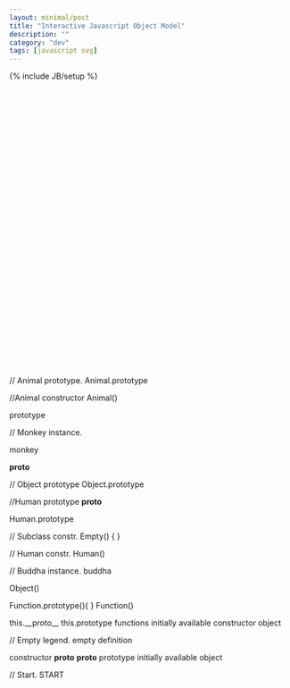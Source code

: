 ```yaml
---
layout: minimal/post
title: "Interactive Javascript Object Model"
description: ""
category: "dev"
tags: [javascript svg]
---
```

{% include JB/setup %}

<svg version="1.1" id="Layer_1" height="700px" xmlns="http://www.w3.org/2000/svg" xmlns:xlink="http://www.w3.org/1999/xlink" x="0px" y="0px"
	 viewBox="0 0 1119 1109" enable-background="new 0 0 1119 1109" xml:space="preserve">

<filter id="dropShadow">
    <feGaussianBlur in="SourceAlpha" stdDeviation="1" />
    <feOffset dx="0" dy="0" />
    <feMerge>
        <feMergeNode />
        <feMergeNode in="SourceGraphic" />
    </feMerge>
</filter>
<line class="svg svg-monkey svg-proto svg-subclass svg-line" fill="none" stroke="#000000" stroke-miterlimit="10" stroke-dasharray="6" x1="1120" y1="565" x2="1120" y2="544"/>

// Animal prototype.
<circle filter="url(#dropShadow)" id="animal_proto" class="svg svg-animal svg-monkey svg-proto svg-subclass svg-shape" fill="#EFE8E7" stroke="#7A545F" stroke-miterlimit="10" cx="491.3" cy="481.3" r="41.8"/>
<text id="animal_proto_label" class="svg svg-animal svg-monkey svg-proto svg-subclass svg-text" transform="matrix(1 0 0 1 471.2739 477.1768)"><tspan x="0" y="0" font-family="'MyriadPro-Regular'" font-size="13.5518">Animal</tspan><tspan x="-9.8" y="16.3" font-family="'MyriadPro-Regular'" font-size="13.5518">.prototype</tspan></text>

//Animal constructor
<line class="svg svg-animal svg-monkey svg-proto svg-subclass svg-line" fill="none" stroke="#000000" stroke-miterlimit="10" x1="585.4" y1="575.4" x2="533.1" y2="523.1"/>
<polygon filter="url(#dropShadow)" id="animal_constr" class="start-view svg svg-animal svg-monkey svg-proto svg-subclass svg-shape" fill="#D8E1E5" stroke="#000000" stroke-miterlimit="10" points="589,638.2 564.5,613.7 564.5,579 589,554.5 623.6,554.5 
	648.1,579 648.1,613.7 623.6,638.2 "/>
<text id="animal_constr_label" class="svg svg-animal svg-monkey svg-proto svg-subclass svg-text" transform="matrix(1 0 0 1 582.4629 600.3252)" font-family="'MyriadPro-Regular'" font-size="13.5518">Animal()</text>

<circle class="svg svg-animal svg-monkey svg-proto svg-subclass svg-shape" fill="#090405" stroke="#000000" stroke-miterlimit="10" cx="533.1" cy="523.1" r="4.1"/>
<text id="animal_prototype_label" class="svg svg-animal svg-monkey svg-proto svg-subclass svg-text" transform="matrix(1 0 0 1 564.4531 533.5938)" fill="#6D6E71" font-family="'MyriadPro-Regular'" font-size="13.9371">prototype</text>


// Monkey instance.
<line class="svg svg-monkey svg-proto svg-subclass svg-line" fill="none" stroke="#000000" stroke-miterlimit="10" stroke-dasharray="6" x1="459.9" y1="596.3" x2="491.3" y2="565"/>
<line class="svg svg-monkey svg-proto svg-subclass svg-line" fill="none" stroke="#000000" stroke-miterlimit="10" stroke-dasharray="6" x1="344.9" y1="617.2" x2="365.8" y2="596.3"/>
<line class="svg svg-monkey svg-proto svg-subclass svg-line" fill="none" stroke="#000000" stroke-miterlimit="10" stroke-dasharray="6" x1="365.8" y1="596.3" x2="459.9" y2="596.3"/>
<line class="svg svg-monkey svg-proto svg-subclass svg-line" fill="none" stroke="#000000" stroke-miterlimit="10" stroke-dasharray="6" x1="491.3" y1="565" x2="491.3" y2="544"/>
<polygon class="svg svg-monkey svg-proto svg-subclass svg-line" fill="#0D0B0B" stroke="#000000" stroke-miterlimit="10" points="491.3,539.8 486.9,548.3 495.6,548.3 "/>

<circle filter="url(#dropShadow)" id="monkey_inst" class="svg svg-monkey svg-proto svg-subclass svg-shape" fill="#EFE8E7" stroke="#7A545F" stroke-miterlimit="10" cx="324" cy="648.6" r="41.8"/>
<text id="monkey_label" class="svg svg-monkey svg-proto svg-subclass svg-text" transform="matrix(1 0 0 1 301.1421 652.5527)" font-family="'MyriadPro-Regular'" font-size="13.5518">monkey</text>

<text class="svg svg-monkey svg-proto svg-subclass svg-text" transform="matrix(1 0 0 1 367.0688 617.2514)" fill="#6D6E71" font-family="'MyriadPro-Regular'" font-size="13.9371">__proto__</text>


// Object prototype
<circle filter="url(#dropShadow)" class="svg svg-proto svg-shape" fill="#DCEED9" stroke="#000000" stroke-miterlimit="10" cx="658.5" cy="42.3" r="41.8"/>
<text class="svg svg-proto svg-text" transform="matrix(1 0 0 1 639.6846 38.1577)"><tspan x="0" y="0" font-family="'MyriadPro-Regular'" font-size="13.5518">Object</tspan><tspan x="-11" y="16.3" font-family="'MyriadPro-Regular'" font-size="13.5518">.prototype</tspan></text>

<line class="svg svg-proto svg-line" fill="none" stroke="#000000" stroke-miterlimit="10" stroke-dasharray="6" x1="658.5" y1="397.7" x2="658.5" y2="105"/>
<line class="svg svg-proto svg-line" fill="none" stroke="#000000" stroke-miterlimit="10" stroke-dasharray="6" x1="522.6" y1="450" x2="543.5" y2="429.1"/>
<line class="svg svg-proto svg-line" fill="none" stroke="#000000" stroke-miterlimit="10" stroke-dasharray="6" x1="627.2" y1="429.1" x2="658.5" y2="397.7"/>
<line class="svg svg-proto svg-line" fill="none" stroke="#000000" stroke-miterlimit="10" stroke-dasharray="6" x1="543.5" y1="429.1" x2="627.2" y2="429.1"/>
<polygon class="svg svg-proto svg-shape" fill="#0D0B0B" stroke="#000000" stroke-miterlimit="10" points="658.5,100.7 654.1,109.3 662.8,109.3 "/>


//Human prototype
<line class="svg svg-proto svg-subclass svg-line" fill="none" stroke="#000000" stroke-miterlimit="10" stroke-dasharray="6" x1="344.9" y1="742.7" x2="365.8" y2="721.7"/>
<line class="svg svg-proto svg-subclass svg-line" fill="none" stroke="#000000" stroke-miterlimit="10" stroke-dasharray="6" x1="365.8" y1="721.7" x2="459.9" y2="721.7"/>
<line class="svg svg-proto svg-subclass svg-line" fill="none" stroke="#000000" stroke-miterlimit="10" stroke-dasharray="6" x1="459.9" y1="721.7" x2="491.3" y2="690.4"/>
<line class="svg svg-proto svg-subclass svg-line" fill="none" stroke="#000000" stroke-miterlimit="10" stroke-dasharray="6" x1="491.3" y1="690.4" x2="491.3" y2="569"/>
<text class="svg svg-proto svg-subclass svg-text" transform="matrix(1 0 0 1 367.0688 742.6514)" fill="#6D6E71" font-family="'MyriadPro-Regular'" font-size="13.9371">__proto__</text>

<circle filter="url(#dropShadow)" id="human_proto" class="svg svg-proto svg-subclass svg-shape" fill="#EFE8E7" stroke="#7A545F" stroke-miterlimit="10" cx="324" cy="774" r="41.8"/>
<text id="human_proto_label" class="svg svg-proto svg-subclass svg-text" transform="matrix(1 0 0 1 303.209 769.8555)"><tspan x="0" y="0" font-family="'MyriadPro-Regular'" font-size="13.5518">Human</tspan><tspan x="-9" y="16.3" font-family="'MyriadPro-Regular'" font-size="13.5518">.prototype</tspan></text>


<path class="svg svg-line" id="SVGID_x5F_1_x5F_" fill="none" d="M480.8,889l334.5,0.1"/>

// Subclass constr.
<line class="svg svg-subclass svg-line" fill="none" stroke="#000000" stroke-miterlimit="10" x1="533.1" y1="648.6" x2="533.1" y2="565"/>
<line class="svg svg-subclass svg-line" fill="none" stroke="#000000" stroke-miterlimit="10" x1="533.1" y1="648.6" x2="585.4" y2="700.8"/>
<line class="svg svg-subclass svg-line" fill="none" stroke="#000000" stroke-miterlimit="10" x1="533.1" y1="565" x2="554" y2="544"/>
<polygon class="svg svg-subclass svg-line" fill="#D8E1E5" stroke="#000000" stroke-miterlimit="10" stroke-dasharray="6" points="589,763.6 564.5,739 564.5,704.4 
	589,679.9 623.6,679.9 648.1,704.4 648.1,739 623.6,763.6 "/>
<text class="svg svg-subclass svg-line" transform="matrix(1 0 0 1 577.2217 725.799)" font-family="'MyriadPro-Regular'" font-size="13.9371">Empty() { }</text>


// Human constr.
<line class="svg svg-proto svg-subclass svg-line" fill="none" stroke="#000000" stroke-miterlimit="10" x1="365.8" y1="815.8" x2="418.1" y2="868.2"/>
<circle class="svg svg-proto svg-subclass svg-line" fill="#090405" stroke="#000000" stroke-miterlimit="10" cx="365.8" cy="815.8" r="4.1"/>
<polygon filter="url(#dropShadow)" id="human_constr" class="svg svg-proto svg-subclass svg-shape" fill="#D8E1E5" stroke="#000000" stroke-miterlimit="10" points="423.6,930.9 399.1,906.4 399.1,871.7 423.6,847.2 
	458.3,847.2 482.8,871.7 482.8,906.4 458.3,930.9 "/>
<text class="svg svg-proto svg-subclass svg-line" transform="matrix(1 0 0 1 416.2822 893.0039)" font-family="'MyriadPro-Regular'" font-size="13.5518">Human()</text>

// Buddha instance.
<line class="svg svg-line svg-subclass" fill="none" stroke="#000000" stroke-miterlimit="10" stroke-dasharray="6" x1="209.1" y1="889" x2="292.7" y2="889"/>
<line class="svg svg-line svg-subclass" fill="none" stroke="#000000" stroke-miterlimit="10" stroke-dasharray="6" x1="324" y1="857.6" x2="324" y2="836.7"/>
<line class="svg svg-subclass svg-line" fill="none" stroke="#000000" stroke-miterlimit="10" stroke-dasharray="6" x1="292.7" y1="889" x2="324" y2="857.6"/>
<line class="svg svg-subclass svg-line" fill="none" stroke="#000000" stroke-miterlimit="10" stroke-dasharray="6" x1="209.1" y1="889" x2="188.2" y2="909.9"/>
<polygon class="svg svg-subclass svg-line" fill="#0D0B0B" stroke="#000000" stroke-miterlimit="10" points="324,832.4 319.7,841 328.4,841 "/>
<circle filter="url(#dropShadow)" id="budha" class="svg svg-subclass svg-shape" fill="#EFE8E7" stroke="#000000" stroke-miterlimit="10" cx="156.8" cy="941.3" r="41.8"/>
<text class="svg svg-text svg-subclass" transform="matrix(1 0 0 1 134.3555 945.2324)" font-family="'MyriadPro-Regular'" font-size="13.5518">buddha</text>



<line class="svg svg-line" fill="none" stroke="#000000" stroke-miterlimit="10" x1="763.1" y1="460.4" x2="731.7" y2="429.1"/>
<line class="svg svg-line" fill="none" stroke="#000000" stroke-miterlimit="10" stroke-dasharray="6" x1="909.4" y1="679.9" x2="909.4" y2="355.9"/>
<line class="svg svg-line" fill="none" stroke="#000000" stroke-miterlimit="10" x1="951.2" y1="335" x2="1066.2" y2="460.4"/>
<line class="svg svg-line" fill="none" stroke="#000000" stroke-miterlimit="10" stroke-dasharray="6" x1="1013.9" y1="429.1" x2="1045.3" y2="460.4"/>
<polygon filter="url(#dropShadow)" class="svg svg-shape" fill="#DCEED9" stroke="#000000" stroke-miterlimit="10" points="1059.3,523.1 1034.8,498.6 1034.8,464 1059.3,439.4 
	1094,439.4 1118.5,464 1118.5,498.6 1094,523.1 "/>

<!--<circle filter="url(#dropShadow)" id="snowden" class="svg svg-shape" fill="#EFE8E7" stroke="#000000" stroke-miterlimit="10" cx="156.8" cy="1066.7" r="41.8"/>
<text class="svg svg-text" transform="matrix(1 0 0 1 130.7798 1070.666)" font-family="'MyriadPro-Regular'" font-size="13.5518">snowden</text>
<line class="svg svg-line" fill="none" stroke="#000000" stroke-miterlimit="10" stroke-dasharray="6" x1="209.1" y1="1014.4" x2="292.7" y2="1014.4"/>
<path class="svg svg-line" fill="none" stroke="#000000" stroke-miterlimit="10" stroke-dasharray="6" d="M324,941.3"/>
-->
<polygon filter="url(#dropShadow)" class="svg svg-shape" fill="#DCEED9" stroke="#000000" stroke-miterlimit="10" points="766.6,523.1 742.1,498.6 742.1,464 766.6,439.4 
	801.3,439.4 825.8,464 825.8,498.6 801.3,523.1 "/>
<text class="svg svg-line" transform="matrix(1 0 0 1 761.1455 485.2715)" font-family="'MyriadPro-Regular'" font-size="13.5518">Object()</text>



<polygon class="svg svg-line" fill="#DCEED9" stroke="#000000" stroke-miterlimit="10" stroke-dasharray="6" points="892.1,335 867.6,310.5 867.6,275.8 
	892.1,251.3 926.8,251.3 951.3,275.8 951.3,310.5 926.8,335 "/>
<text class="svg svg-line" transform="matrix(1 0 0 1 884.2939 288.9893)"><tspan x="0" y="0" font-family="'MyriadPro-Regular'" font-size="13.5518">Function</tspan><tspan x="-13.8" y="16.3" font-family="'MyriadPro-Regular'" font-size="13.5518">.prototype(){ }</tspan></text>
<text class="svg svg-line" transform="matrix(1 0 0 1 1047.8398 485.2715)" font-family="'MyriadPro-Regular'" font-size="13.5518">Function()</text>
<line class="svg svg-line" fill="none" stroke="#000000" stroke-miterlimit="10" x1="397.2" y1="889" x2="397.2" y2="889"/>
<line class="svg svg-line" fill="none" stroke="#000000" stroke-miterlimit="10" stroke-dasharray="6" x1="867.6" y1="596.3" x2="648.1" y2="596.3"/>
<line class="svg svg-line" fill="none" stroke="#000000" stroke-miterlimit="10" stroke-dasharray="6" x1="867.6" y1="596.3" x2="909.4" y2="554.5"/>
<text class="svg svg-line"><textPath  xlink:href="#SVGID_x5F_1_x5F_" startOffset="7.300000e-02%">
</textPath>
</text>
<line class="svg svg-line" fill="none" stroke="#000000" stroke-miterlimit="10" stroke-dasharray="6" x1="700.3" y1="889" x2="888.5" y2="700.8"/>
<line class="svg svg-line" fill="none" stroke="#000000" stroke-miterlimit="10" stroke-dasharray="6" x1="1013.9" y1="429.1" x2="940.8" y2="429.1"/>
<line class="svg svg-line" fill="none" stroke="#000000" stroke-miterlimit="10" stroke-dasharray="6" x1="940.8" y1="429.1" x2="909.3" y2="397.7"/>
<line class="svg svg-line" fill="none" stroke="#000000" stroke-miterlimit="10" stroke-dasharray="6" x1="857.1" y1="240.9" x2="689.9" y2="240.9"/>
<line class="svg svg-line" fill="none" stroke="#000000" stroke-miterlimit="10" stroke-dasharray="6" x1="689.9" y1="240.9" x2="658.5" y2="209.6"/>


<line class="svg svg-line" fill="none" stroke="#000000" stroke-miterlimit="10" stroke-dasharray="6" x1="867.4" y1="721.7" x2="648.1" y2="721.7"/>
<line class="svg svg-line" fill="none" stroke="#000000" stroke-miterlimit="10" stroke-dasharray="6" x1="867.6" y1="721.7" x2="909.3" y2="679.9"/>
<line class="svg svg-line" fill="none" stroke="#000000" stroke-miterlimit="10" stroke-dasharray="6" x1="815.3" y1="449.9" x2="836.2" y2="429.1"/>




<line class="svg svg-line" fill="none" stroke="#000000" stroke-miterlimit="10" stroke-dasharray="6" x1="878" y1="261.8" x2="857.1" y2="240.9"/>
<line class="svg svg-line" fill="none" stroke="#000000" stroke-miterlimit="10" x1="700.3" y1="84.1" x2="731.7" y2="115.5"/>
<line class="svg svg-line" fill="none" stroke="#000000" stroke-miterlimit="10" x1="731.7" y1="115.5" x2="731.7" y2="429.1"/>
<line class="svg svg-line" fill="none" stroke="#000000" stroke-miterlimit="10" stroke-dasharray="6" x1="836.2" y1="429.1" x2="867.6" y2="429.1"/>
<line class="svg svg-line" fill="none" stroke="#000000" stroke-miterlimit="10" stroke-dasharray="6" x1="874.9" y1="429.1" x2="909.3" y2="397.7"/>
<line class="svg svg-line" fill="none" stroke="#000000" stroke-miterlimit="10" x1="376.3" y1="774" x2="376.3" y2="774"/>
<circle class="svg svg-line" fill="#090405" stroke="#000000" stroke-miterlimit="10" cx="700.3" cy="84.1" r="4.1"/>
<circle class="svg svg-line" fill="#090405" stroke="#000000" stroke-miterlimit="10" cx="951.2" cy="335" r="4.1"/>

<polygon class="svg svg-line" fill="#0D0B0B" stroke="#000000" stroke-miterlimit="10" points="909.4,351.6 905,360.2 913.8,360.2 "/>
<text class="svg svg-line" transform="matrix(1 0 0 1 0 78.3154)"><tspan x="0" y="0" fill="#515251" font-family="'MyriadPro-Regular'" font-size="13.9371">this</tspan><tspan x="22.9" y="0" font-family="'MyriadPro-Regular'" font-size="13.9371">.</tspan><tspan x="26.2" y="0" font-family="'MyriadPro-Regular'" font-size="15.0985">__proto__</tspan></text>
<line class="svg svg-line" fill="none" stroke="#000000" stroke-miterlimit="10" x1="210.8" y1="110.2" x2="125.4" y2="110.2"/>
<circle filter="url(#dropShadow)" class="svg svg-line" fill="#090405" stroke="#000000" stroke-miterlimit="10" cx="215.4" cy="110.2" r="4.1"/>
<text class="svg svg-text" transform="matrix(1 0 0 1 0 109.6733)"><tspan x="0" y="0" fill="#515251" font-family="'MyriadPro-Regular'" font-size="13.9371">this</tspan><tspan x="22.9" y="0" font-family="'MyriadPro-Regular'" font-size="13.9371">.</tspan><tspan x="26.2" y="0" font-family="'MyriadPro-Regular'" font-size="15.0985">prototype</tspan></text>
<polygon filter="url(#dropShadow)" class="svg svg-line" fill="#DCEED9" stroke="#000000" stroke-miterlimit="10" points="124.7,201.5 115.5,192.3 115.5,179.3 124.7,170.1 
	137.7,170.1 146.9,179.3 146.9,192.3 137.7,201.5 "/>
<polygon class="svg svg-line" fill="#FFFFFF" stroke="#000000" stroke-miterlimit="10" stroke-dasharray="6" points="124.7,308.3 115.5,299.1 
	115.5,286.1 124.7,276.8 137.7,276.8 146.9,286.1 146.9,299.1 137.7,308.3 "/>
<circle filter="url(#dropShadow)" class="svg svg-line" fill="#DCEED9" stroke="#000000" stroke-miterlimit="10" cx="130.7" cy="376.2" r="15.7"/>
<path class="svg svg-line" fill="none" stroke="#000000" stroke-miterlimit="10" stroke-dasharray="6" d="M133.9,78.9V34.6V78.9z"/>
<polygon class="svg svg-line" fill="#0D0B0B" stroke="#000000" stroke-miterlimit="10" points="133.9,26.1 129.5,34.6 138.2,34.6 "/>
<text class="svg svg-text" transform="matrix(1 0 0 1 31.3584 245.561)" font-family="'MyriadPro-Regular'" font-size="15.0985">functions</text>
<text class="svg svg-text" transform="matrix(1 0 0 1 167.8247 190.9741)" font-family="'MyriadPro-Regular'" font-size="15.0985">initially available constructor</text>
<text class="svg svg-text" transform="matrix(1 0 0 1 167.2456 429.0664)" font-family="'MyriadPro-Regular'" font-size="15.0985">object</text>
<line class="svg svg-line" fill="none" stroke="#000000" stroke-miterlimit="10" stroke-dasharray="6" x1="700.3" y1="889" x2="481" y2="889.1"/>

// Empty legend.
<text class="svg svg-line" transform="matrix(1 0 0 1 167.2451 300.0752)" font-family="'MyriadPro-Regular'" font-size="15.0985">empty definition</text>
<polygon filter="url(#dropShadow)" class="svg svg-line" fill="#D8E1E5" stroke="#000000" stroke-miterlimit="10" points="124.2,256.1 115,246.9 115,233.9 124.2,224.7 137.2,224.7 
	146.4,233.9 146.4,246.9 137.2,256.1 "/>

<text class="svg svg-text" transform="matrix(1 0 0 1 167.2451 245.5615)" font-family="'MyriadPro-Regular'" font-size="15.0985">constructor</text>
<text class="svg svg-text" transform="matrix(1 0 0 1 659.748 742.5791)" fill="#6D6E71" font-family="'MyriadPro-Regular'" font-size="13.9371">__proto__</text>
<text class="svg svg-text" transform="matrix(1 0 0 1 962.8799 449.9722)" fill="#6D6E71" font-family="'MyriadPro-Regular'" font-size="13.9371">__proto__</text>
<text class="svg svg-text" transform="matrix(1 0 0 1 1034.8301 408.1602)" fill="#6D6E71" font-family="'MyriadPro-Regular'" font-size="13.9371">prototype</text>
<circle filter="url(#dropShadow)" class="svg svg-line" fill="#EFE8E7" stroke="#7A545F" stroke-miterlimit="10" cx="131.2" cy="423.8" r="15.7"/>
<text class="svg svg-text" transform="matrix(1 0 0 1 167.2456 376.8022)" font-family="'MyriadPro-Regular'" font-size="15.0985">initially available object</text>

// Start.
<text id="start_btn" class="svg svg-text" transform="matrix(1 0 0 1 659.748 585.2514)" fill="red" font-family="'MyriadPro-Regular'" font-size="15.9371">START</text>
</svg>

<br>


<div id="context">
</div>

<script type="text/template" id="animal_constr_template">
    In javascript almost everything is an object, including functions.
    <br>
    <br>
    <div id="animal_constr_code">
<pre>
function Animal(sound) {
    this.multicellular = true;
    this.sound = sound;
}
</pre>
    </div>
    Every <em class="hover-animal-constr action">function</em> has a prototype property pointing to its <em class="hover-animal-proto action">prototype object</em>.
    When the function is executed with the <em>new</em> operator it becomes a constructor capable of creating new objects:
    <br>
    <br>
<pre>
var monkey = new Animal("Banana. Now!");
</pre>
    <em class="hover-animal-constr action">Animal</em> creates a new object named <em class="hover-monkey-inst action">monkey</em>, binds <em class="hover-monkey-inst action">this</em> to the newly created object, and executes <em class="hover-animal-constr action">itself</em>.
    <em class="hover-animal-constr action">Animal</em> then sets <em class='hover-monkey-inst action'>monkey</em>'s __proto__ property to the <em class="hover-animal-proto action">object</em> referenced by <em class="hover-animal-constr action">Animal</em>'s prototype property thus making:
    <br>
    <br>
<pre>
Object.getPrototypeOf(monkey) === Animal.prototype; //true
monkey instanceof Animal; //true
</pre> 
    The __proto__ property which references monkey's <em class='hover-animal-proto action'>prototype</em> is hidden which is why it has to be accessed via <code>Object.getPrototype()</code>.
    <br>
    <br>
    All objects inherit properties from their prototypes referenced by their __proto__ properties, so <em class="hover-monkey-inst action">monkey</em> now inherits from <em class='hover-animal-proto action'>Animal.prototype</em>.
    <br>
    <br>
    The constructor function <em class="hover-animal-constr action">Animal</em> which sets up this prototype chain during object creation is analogous to an Animal class in classical inheritance.
</script>


<script type="text/template" id="animal_proto_template">
    If <code>monkey</code> doesn't have some property... 
    <br>
    <br>
<pre>
monkey.hasOwnProperty('favoriteBooks'); //false
</pre>    
    ...the javasacript engine checks whether the Animal.prototype object referenced by monkey's __proto__ property contains the property. 
    <br>
    <br>
    When Animal() was defined, and the <code>Animal.prototype</code> object was created its __proto__ property was set to <code>Object.prototype</code> setting up the <code>Animal.prototype -> Object.prototype</code> chain.
    <br>
    <br>
<pre>
Object.getPrototypeOf(Animal.prototype) === Object.prototype; //true
</pre>
    If the property is not found on <code>Animal.prototype</code>, the engine continues up the prototype chain and checks <code>Object.prototype</code> for the property.
    <br>
    <br>
    If the property is not found on Object.prototype <code>undefined</code> is returned. 
    <br>
    <br>
<pre>
monkey.favoriteBooks; //undefined
</pre>
    We can further extend the prototype chain by setting Human.prototype's __proto__ property to reference Animal.prototype. 
    This is analogous to subclassing an Animal class in classical inheritance.
</script>

<script type="text/template" id="human_proto_template">
    When the Human() constructor is first created its prototype property points to a new object causing Human's prototype chain to look like:<br>
    <code>Human.prototype -> Object.prototype.</code>
    <br>
    <br>
    Instead we want instances of Human() to also inherit properties from Animal.prototype:<br>
    <code>buddha -> Human.prototype -> Animal.protype -> Object.prototype.</code>
    <br>
    <br>
    To achieve this we could set Human.prototype to point at monkey so that objects created by Human() would have __proto__ point at monkey:<br>
    <code>buddha -> (monkey === Human.prototype) -> Animal.prototype -> Object.prototype.</code>
    <br>
    <br>
    This works but has the downside that monkey was instantiated with monkey-specific properties by the Animal() constructor...
<pre>
monkey.sound === "Banana. Now!"; //true
</pre>
    ...which we don't want every instance of Human to inherit.
    <br>
    <br>
    Instead we can introduce an empty constructor function to create an object with no properties but with __proto__ set to Animal.prototype.
    <br>
    <br>
<pre>
function Empty() {}
Empty.prototype = Animal.prototype;
Human.prototype = new Empty();
</pre>
    This correctly sets up the prototype chain with instances of Human having a "clean" prototype object which inherits properties from Animal.prototype but doesn't inherit specific instance properties set by Animal().
</script>
